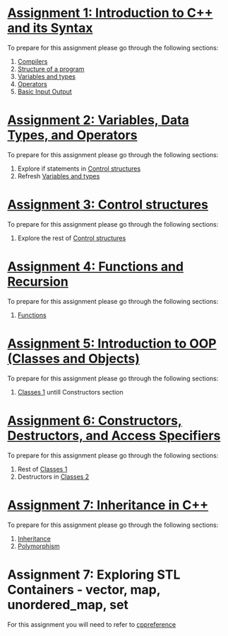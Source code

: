 # [Assignment 1: Introduction to C++ and its Syntax](basics/tasks/hello-world)

To prepare for this assignment please go through the following sections:
1. [Compilers](https://cplusplus.com/doc/tutorial/introduction/)
2. [Structure of a program](https://cplusplus.com/doc/tutorial/program_structure/)
3. [Variables and types](https://cplusplus.com/doc/tutorial/variables/)
4. [Operators](https://cplusplus.com/doc/tutorial/operators/)
5. [Basic Input Output](https://cplusplus.com/doc/tutorial/basic_io/)

# [Assignment 2: Variables, Data Types, and Operators](https://github.com/Gamezar/cpp-training/tree/main/basics/tasks/two-numbers)

To prepare for this assignment please go through the following sections:
1. Explore if statements in [Control structures](https://cplusplus.com/doc/tutorial/control/)
2. Refresh [Variables and types](https://cplusplus.com/doc/tutorial/variables/)

# [Assignment 3: Control structures](https://github.com/Gamezar/cpp-training/tree/main/basics/tasks/number-guessing)

To prepare for this assignment please go through the following sections:
1. Explore the rest of [Control structures](https://cplusplus.com/doc/tutorial/control/)

# [Assignment 4: Functions and Recursion](https://github.com/Gamezar/cpp-training/tree/main/basics/tasks/factorial)

To prepare for this assignment please go through the following sections:
1. [Functions](https://cplusplus.com/doc/tutorial/functions/)

# [Assignment 5: Introduction to OOP (Classes and Objects)](https://github.com/Gamezar/cpp-training/tree/main/basics/tasks/rectangle-1)

To prepare for this assignment please go through the following sections:
1. [Classes 1](https://cplusplus.com/doc/tutorial/classes/) untill Constructors section

# [Assignment 6: Constructors, Destructors, and Access Specifiers](https://github.com/Gamezar/cpp-training/tree/main/basics/tasks/rectangle-2)

To prepare for this assignment please go through the following sections:
1. Rest of [Classes 1](https://cplusplus.com/doc/tutorial/classes/)
2. Destructors in [Classes 2](https://cplusplus.com/doc/tutorial/templates/)

# [Assignment 7: Inheritance in C++](https://github.com/Gamezar/cpp-training/tree/main/basics/tasks/polygon)

To prepare for this assignment please go through the following sections:
1. [Inheritance](https://cplusplus.com/doc/tutorial/inheritance/)
2. [Polymorphism](https://cplusplus.com/doc/tutorial/polymorphism/)

# Assignment 7: Exploring STL Containers - vector, map, unordered_map, set

For this assignment you will need to refer to [cppreference](https://en.cppreference.com/w/)
